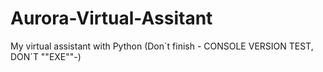 # Aurora-Virtual-Assitant
 My virtual assistant with Python (Don´t finish - CONSOLE VERSION TEST, DON´T ""EXE""-)
 
 ##
 
 
